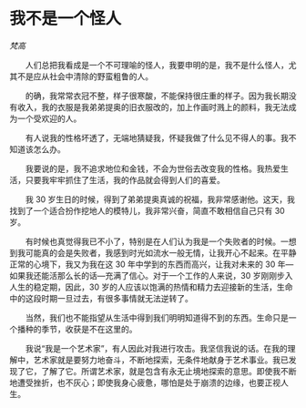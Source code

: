 # 我不是一个怪人

*梵高*

　　人们总把我看成是一个不可理喻的怪人，我要申明的是，我不是什么怪人，尤其不是应从社会中清除的野蛮粗鲁的人。

　　的确，我常常衣冠不整，样子很寒酸，不能保持很庄重的样子。因为我长期没有收入，我的衣服是我弟弟提奥的旧衣服改的，加上作画时溅上的颜料，我无法成为一个受欢迎的人。

　　有人说我的性格坏透了，无端地猜疑我，怀疑我做了什么见不得人的事。我不知道该怎么办。

　　我要说的是，我不追求地位和金钱，不会为世俗去改变我的性格。我热爱生活，只要我牢牢抓住了生活，我的作品就会得到人们的喜爱。

　　我 30 岁生日的时候，得到了弟弟提奥真诚的祝福，我非常感谢他。这天，我找到了一个适合扮作挖地人的模特儿，我非常兴奋，简直不敢相信自己只有 30 岁。

　　有时候也真觉得我已不小了，特别是在人们认为我是一个失败者的时候。一想到我可能真的会是失败者，我感到时光如流水一般无情，让我开心不起来。在平静正常的心境下，我又为我在这 30 年中学到的东西而高兴，让我对未来的 30 年—如果我还能活那么长的话—充满了信心。对于一个工作的人来说，30 岁刚刚步入人生的稳定期，因此，30 岁的人应该以饱满的热情和精力去迎接新的生活，生命中的这段时期一旦过去，有很多事情就无法逆转了。

　　当然，我们也不能指望从生活中得到我们明明知道得不到的东西。生命只是一个播种的季节，收获是不在这里的。

　　我说“我是一个艺术家”，有人因此对我进行攻击。我坚信我说的话。在我的理解中，艺术家就是要努力地奋斗，不断地探索，无条件地献身于艺术事业。我已发现了它，了解了它。所谓艺术家，就是包含有永无止境地探索的意思。即使我不断地遭受挫折，也不灰心；即使我身心疲惫，哪怕是处于崩溃的边缘，也要正视人生。